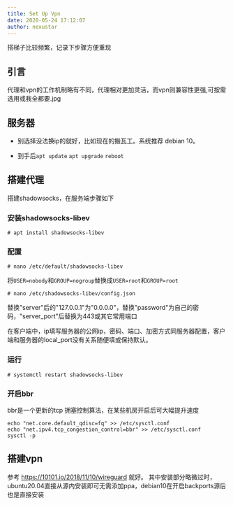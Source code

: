 ```yaml
---
title: Set Up Vpn
date: 2020-05-24 17:12:07
author: nexustar
---
```


搭梯子比较频繁，记录下步骤方便重现

## 引言

代理和vpn的工作机制略有不同，代理相对更加灵活，而vpn则兼容性更强,可按需选用或我全都要.jpg

## 服务器

- 别选择没法换ip的就好，比如现在的搬瓦工。系统推荐 debian 10。

- 到手后`apt update` `apt upgrade` `reboot`

## 搭建代理

搭建shadowsocks，在服务端步骤如下

### 安装shadowsocks-libev

```
# apt install shadowsocks-libev
```

### 配置

```
# nano /etc/default/shadowsocks-libev
```
将`USER=nobody`和`GROUP=nogroup`替换成`USER=root`和`GROUP=root`

```
# nano /etc/shadowsocks-libev/config.json
```
替换"server"后的"127.0.0.1"为"0.0.0.0"，替换"password"为自己的密码，"server_port"后替换为443或其它常用端口

在客户端中，ip填写服务器的公网ip，密码、端口、加密方式同服务器配置，客户端和服务器的local_port没有关系随便填或保持默认。

### 运行

```
# systemctl restart shadowsocks-libev
```

### 开启bbr

bbr是一个更新的tcp 拥塞控制算法，在某些机房开启后可大幅提升速度

```
echo "net.core.default_qdisc=fq" >> /etc/sysctl.conf
echo "net.ipv4.tcp_congestion_control=bbr" >> /etc/sysctl.conf
sysctl -p
```

## 搭建vpn

参考 https://10101.io/2018/11/10/wireguard 就好。
其中安装部分略微过时，ubuntu20.04直接从源内安装即可无需添加ppa，debian10在开启backports源后也是直接安装
